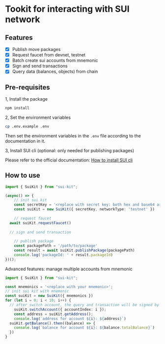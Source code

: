 # Tookit for interacting with SUI network

## Features
- [x] Publish move packages
- [x] Request faucet from devnet, testnet
- [x] Batch create sui accounts from mnemonic
- [x] Sign and send transactions
- [x] Query data (balances, objects) from chain

## Pre-requisites

1, Install the package

```bash
npm install
```

2, Set the environment variables

```bash
cp .env.example .env
```
Then set the environment variables in the `.env` file according to the documentation in it.

3, Install SUI cli (optional: only needed for publishing packages)

Please refer to the official documentation: [How to install SUI cli](https://docs.sui.io/devnet/build/install)


## How to use
```typescript
import { SuiKit } from "sui-kit";

(async() => {
	// init sui kit
	const secretKey = '<replace with secret key: both hex and base64 are supported>';
	const suiKit = new SuiKit({ secretKey, networkType: 'testnet' })
  
	// request faucet
  await suiKit.requestFaucet()
  
  // sign and send transaction
	
	// publish package
	const packagePath = '/path/to/package'
	const result = await suiKit.publishPackage(packagePath)
	console.log('packageId: ' + result.packageId)
})();
```

Advanced features: manage multiple accounts from mnemonic

```typescript
import { SuiKit } from "sui-kit";

const mnemonics = '<replace with your mnemonic>';
// init sui kit with mnemonic
const suiKit = new SuiKit({ mnemonics })
for (let i = 0; i < 10; i++) {
  // after switch account, the query and transaction will be signed by the account
	suiKit.switchAccount({ accountIndex: i });
	const address = suiKit.getAddress();
	console.log(`address for account ${i}: ${address}`)
  suiKit.getBalance().then((balance) => {
    console.log(`balance for account ${i}: ${balance.totalBalance}`)
  })
}
```
